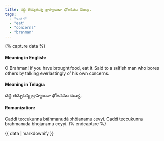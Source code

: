 ```yaml
---
title: చద్ది తెచ్చుకున్న బ్రాహ్మణుడా భోజనము చెయ్యి.
tags:
  - "said"
  - "eat"
  - "concerns"
  - "brahman"
---
```


{% capture data %}
#### Meaning in English:
O Brahman! if you have brought food, eat it.
Said to a selfish man who bores others by talking everlastingly of his own concerns.

#### Meaning in Telugu:
చద్ది తెచ్చుకున్న బ్రాహ్మణుడా భోజనము చెయ్యి.

#### Romanization:
Caddi teccukunna brāhmaṇuḍā bhōjanamu ceyyi.
Caddi teccukunna brahmanuda bhojanamu ceyyi.
{% endcapture %}

{{ data | markdownify }}

